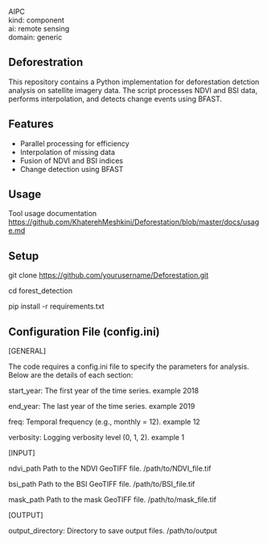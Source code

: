 AIPC  
kind: component  
ai: remote sensing  
domain: generic 


## Deforestration 

This repository contains a Python implementation for deforestation detction analysis on satellite imagery data. The script processes NDVI and BSI data, performs interpolation, and detects change events using BFAST.

## Features
- Parallel processing for efficiency
- Interpolation of missing data
- Fusion of NDVI and BSI indices
- Change detection using BFAST

## Usage
Tool usage documentation https://github.com/KhaterehMeshkini/Deforestation/blob/master/docs/usage.md

## Setup
  
git clone https://github.com/yourusername/Deforestation.git  

cd forest_detection

pip install -r requirements.txt

## Configuration File (config.ini)

[GENERAL]  

The code requires a config.ini file to specify the parameters for analysis. Below are the details of each section:  

start_year:	The first year of the time series. example 2018  

end_year:	The last year of the time series.	example 2019  

freq:	Temporal frequency (e.g., monthly = 12).	example 12  

verbosity:	Logging verbosity level (0, 1, 2).	example 1

[INPUT]  

ndvi_path	Path to the NDVI GeoTIFF file.	/path/to/NDVI_file.tif  

bsi_path	Path to the BSI GeoTIFF file.	/path/to/BSI_file.tif  

mask_path	Path to the mask GeoTIFF file.	/path/to/mask_file.tif  


[OUTPUT]  

output_directory:	Directory to save output files.	/path/to/output

